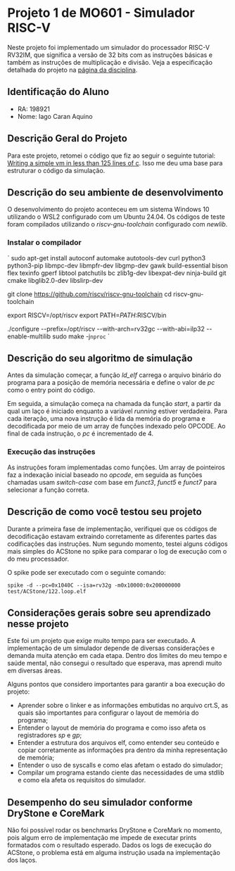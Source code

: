 # Projeto 1 de MO601 - Simulador RISC-V

Neste projeto foi implementado um simulador do processador RISC-V RV32IM, que significa a versão de 32 bits com as instruções básicas e também as instruções de multiplicação e divisão. Veja a especificação detalhada do projeto na [página da disciplina](https://www.ic.unicamp.br/~rodolfo/mo601/projeto1).

## Identificação do Aluno

- RA: 198921
- Nome: Iago Caran Aquino

## Descrição Geral do Projeto

Para este projeto, retomei o código que fiz ao seguir o seguinte tutorial: [Writing a simple vm in less than 125 lines of c](https://www.andreinc.net/2021/12/01/writing-a-simple-vm-in-less-than-125-lines-of-c).
Isso me deu uma base para estruturar o código da simulação.

## Descrição do seu ambiente de desenvolvimento

O desenvolvimento do projeto aconteceu em um sistema Windows 10 utilizando o WSL2 configurado com um Ubuntu 24.04.
Os códigos de teste foram compilados utilizando o *riscv-gnu-toolchain* configurado com *newlib*.

### Instalar o compilador

`
sudo apt-get install autoconf automake autotools-dev curl python3 python3-pip libmpc-dev libmpfr-dev libgmp-dev gawk build-essential bison flex texinfo gperf libtool patchutils bc zlib1g-dev libexpat-dev ninja-build git cmake libglib2.0-dev libslirp-dev

git clone https://github.com/riscv/riscv-gnu-toolchain
cd riscv-gnu-toolchain

export RISCV=/opt/riscv
export PATH=$PATH:$RISCV/bin

./configure --prefix=/opt/riscv --with-arch=rv32gc --with-abi=ilp32  --enable-multilib
sudo make -j`nproc`
`

## Descrição do seu algoritmo de simulação

Antes da simulação começar, a função *ld_elf* carrega o arquivo binário do programa para a posição de memória necessária e define o valor de *pc* como o entry point do código.

Em seguida, a simulação começa na chamada da função *start*, a partir da qual um laço é iniciado enquanto a variável *running* estiver verdadeira.
Para cada iteração, uma nova instrução é lida da memória do programa e decodificada por meio de um array de funções indexado pelo OPCODE.
Ao final de cada instrução, o *pc* é incrementado de 4.

### Execução das instruções

As instruções foram implementadas como funções.
Um array de pointeiros faz a indexação inicial baseado no *opcode*, em seguida as funções chamadas usam *switch-case* com base em *funct3*, *funct5* e *funct7* para selecionar a função correta.

## Descrição de como você testou seu projeto

Durante a primeira fase de implementação, verifiquei que os códigos de decodificação estavam extraindo corretamente as diferentes partes das codificações das instruções.
Num segundo momento, testei alguns códigos mais simples do ACStone no spike para comparar o log de execução com o do meu processador.

O spike pode ser executado com o seguinte comando:

`spike -d --pc=0x1040C --isa=rv32g -m0x10000:0x200000000 test/ACStone/122.loop.elf`

## Considerações gerais sobre seu aprendizado nesse projeto

Este foi um projeto que exige muito tempo para ser executado. 
A implementação de um simulador depende de diversas considerações e demanda muita atenção em cada etapa.
Dentro dos limites do meu tempo e saúde mental, não consegui o resultado que esperava, mas aprendi muito em diversas áreas.

Alguns pontos que considero importantes para garantir a boa execução do projeto:
- Aprender sobre o linker e as informações embutidas no arquivo crt.S, as quais são importantes para configurar o layout de memória do programa;
- Entender o layout de memória do programa e como isso afeta os registradores *sp* e *gp*;
- Entender a estrutura dos arquivos elf, como entender seu conteúdo e copiar corretamente as informações pra dentro da minha representação de memória;
- Entender o uso de syscalls e como elas afetam o estado do simulador;
- Compilar um programa estando ciente das necessidades de uma stdlib e como ela afeta os requisitos do simulador.

## Desempenho do seu simulador conforme DryStone e CoreMark

Não foi possível rodar os benchmarks DryStone e CoreMark no momento, pois algum erro de implementação me impede de executar prints formatados com o resultado esperado.
Dados os logs de execução do ACStone, o problema está em alguma instrução usada na implementação dos laços.
